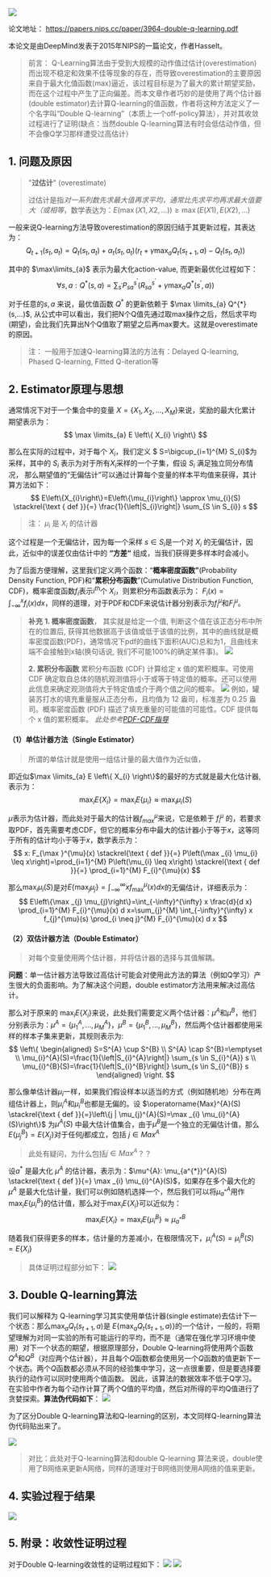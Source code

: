 ![](assets/2019-12-04-20-03-09.png)

论文地址： https://papers.nips.cc/paper/3964-double-q-learning.pdf


本论文是由DeepMind发表于2015年NIPS的一篇论文，作者Hasselt。

>前言： Q-Learning算法由于受到大规模的动作值过估计(overestimation)而出现不稳定和效果不佳等现象的存在，而导致overestimation的主要原因来自于最大化值函数(max)逼近，该过程目标是为了最大的累计期望奖励，而在这个过程中产生了正向偏差。而本文章作者巧妙的是使用了两个估计器(double estimator)去计算Q-learning的值函数，作者将这种方法定义了一个名字叫“Double Q-learning”（本质上一个off-policy算法），并对其收敛过程进行了证明(缺点：当然double Q-learning算法有时会低估动作值，但不会像Q学习那样遭受过高估计）


## 1. 问题及原因
> "**过估计**" (overestimate)
>
> 过估计是指*对一系列数先求最大值再求平均，通常比先求平均再求最大值要大（或相等*，数学表达为：$E(\max (X1, X2, ...)) \geq \max (E(X1), E(X2), ...)$ 


一般来说Q-learning方法导致overestimation的原因归结于其更新过程，其表达为：
$$
Q_{t+1}\left(s_{t}, a_{t}\right)=Q_{t}\left(s_{t}, a_{t}\right)+\alpha_{t}\left(s_{t}, a_{t}\right)\left(r_{t}+\gamma \max _{a} Q_{t}\left(s_{t+1}, a\right)-Q_{t}\left(s_{t}, a_{t}\right)\right)
$$

其中的 $\max\limits_{a}$ 表示为最大化action-value, 而更新最优化过程如下：
$$
\forall s, a: Q^{*}(s, a)=\sum_{s^{\prime}} P_{s a}^{s^{\prime}}\left(R_{s a}^{s^{\prime}}+\gamma \max _{a} Q^{*}\left(s^{\prime}, a\right)\right)
$$

对于任意的$s, a$ 来说，最优值函数 $Q^{*}$ 的更新依赖于 $\max \limits_{a} Q^{*}(s,...)$, 从公式中可以看出，我们把N个Q值先通过取max操作之后，然后求平均(期望)，会比我们先算出N个Q值取了期望之后再max要大。这就是overestimate的原因。

> 注： 一般用于加速Q-learning算法的方法有：Delayed Q-learning, Phased Q-learning, Fitted Q-iteration等



## 2. Estimator原理与思想
通常情况下对于一个集合中的变量 $X= \left\{ X_{1},X_{2},...,X_{M} \right\}$来说，奖励的最大化累计期望表示为：
$$
  \max \limits_{a} E \left\{ X_{i} \right\}
$$

那么在实际的过程中，对于每个 $X_{i}$，我们定义 $ S=\bigcup_{i=1}^{M} S_{i}$为采样，其中的 $S_{i}$ 表示为对于所有$X_{i}$采样的一个子集，假设 $S_{i}$ 满足独立同分布情况， 那么期望值的“无偏估计”可以通过计算每个变量的样本平均值来获得，其计算方法如下：
$$
E\left\{X_{i}\right\}=E\left\{\mu_{i}\right\} \approx \mu_{i}(S) \stackrel{\text { def }}{=} \frac{1}{\left|S_{i}\right|} \sum_{S \in S_{i}} s
$$

>注： $\mu_{i}$ 是 $X_{i}$ 的估计器

这个过程是一个无偏估计，因为每一个采样 $s\in S_{i}$是一个对 $X_{i}$ 的无偏估计，因此，近似中的误差仅由估计中的 **“方差“** 组成，当我们获得更多样本时会减小。

为了后面方便理解，这里我们定义两个函数：“**概率密度函数”**(Probability Density Function, PDF)和“**累积分布函数**”(Cumulative Distribution Function, CDF)，概率密度函数$f_{i}$表示$i^{th}$个 $X_{i}$，则累积分布函数表示为： $F_{i}(x)= \int_{-\infty}^{x} f_{i}(x)dx$，同样的道理，对于PDF和CDF来说估计器分别表示为$f_{i}^{\mu}$和$F_{i}^{\mu}$。
>**补充**
> **1. 概率密度函数**， 
> 其实就是给定一个值, 判断这个值在该正态分布中所在的位置后, 获得其他数据高于该值或低于该值的比例，其中的曲线就是概率密度函数(PDF)，通常情况下pdf的曲线下面积(AUC)总和为1，且曲线末端不会接触到x轴(换句话说, 我们不可能100%的确定某件事)。
> ![](assets/2019-12-05-19-57-42.png)
>
>**2. 累积分布函数**
> 累积分布函数 (CDF) 计算给定 x 值的累积概率。可使用 CDF 确定取自总体的随机观测值将小于或等于特定值的概率。还可以使用此信息来确定观测值将大于特定值或介于两个值之间的概率。
>![](assets/2019-12-05-19-58-31.png)
>例如，罐装苏打水的填充重量服从正态分布，且均值为 12 盎司，标准差为 0.25 盎司。概率密度函数 (PDF) 描述了填充重量的可能值的可能性。CDF 提供每个 x 值的累积概率。
>*此处参考[PDF-CDF指导](https://support.minitab.com/zh-cn/minitab/18/help-and-how-to/probability-distributions-and-random-data/supporting-topics/basics/using-the-probability-density-function-pdf/)*

#### （1）单估计器方法（Single Estimator）
>所谓的单估计就是使用一组估计量的最大值作为近似值，

即近似$\max \limits_{a} E \left\{ X_{i} \right\}$的最好的方式就是最大化估计器,表示为：
$$
\max _{i} E\left\{X_{i}\right\}=\max _{i} E\left\{\mu_{i}\right\} \approx \max _{i} \mu_{i}(S)
$$

$\mu$表示为估计器，而此处对于最大的估计器$f_{max}^{\mu}$来说，它是依赖于 $f_{i}^{\mu}$ 的，若要求取PDF，首先需要考虑CDF，但它的概率分布中最大的估计器小于等于$x$，这等同于所有的估计均小于等于$x$，数学表示为：
$$
x: F_{\max }^{\mu}(x) \stackrel{\text { def }}{=} P\left(\max _{i} \mu_{i} \leq x\right)=\prod_{i=1}^{M} P\left(\mu_{i} \leq x\right) \stackrel{\text { def }}{=} \prod_{i=1}^{M} F_{i}^{\mu}(x)
$$

 那么$\max_{i}\mu_{i}(S)$是对$E\left\{\max _{j} \mu_{j}\right\}=\int_{-\infty}^{\infty} x f_{\max }^{\mu}(x)dx$的无偏估计，详细表示为：
$$
E\left\{\max _{j} \mu_{j}\right\}=\int_{-\infty}^{\infty} x \frac{d}{d x} \prod_{i=1}^{M} F_{i}^{\mu}(x) d x=\sum_{j}^{M} \int_{-\infty}^{\infty} x f_{j}^{\mu}(s) \prod_{i \neq j}^{M} F_{i}^{\mu}(x) d x
$$

#### （2）双估计器方法（Double Estimator）
>对每个变量使用两个估计器，并将估计器的选择与其值解耦。

**问题**：单一估计器方法导致过高估计可能会对使用此方法的算法（例如Q学习）产生很大的负面影响。为了解决这个问题，double estimator方法用来解决过高估计。

那么对于原来的 $\max_{i} E \left\{ X_{i} \right\}$来说，此处我们需要定义两个估计器：$\mu^{A}$和$\mu^{B}$，他们分别表示为：$\mu^{A}=\left\{\mu_{1}^{A}, \ldots, \mu_{M}^{A}\right\}$，$\mu^{B}=\left\{\mu_{1}^{B}, \ldots, \mu_{M}^{B}\right\}$，然后两个估计器都使用采样的样本子集来更新，其规则表示为:
$$ \left\{
\begin{aligned}
S=S^{A} \cup S^{B} \\
S^{A} \cap S^{B}=\emptyset \\
\mu_{i}^{A}(S)=\frac{1}{\left|S_{i}^{A}\right|} \sum_{s \in S_{i}^{A}} s \\
\mu_{i}^{B}(S)=\frac{1}{\left|S_{i}^{B}\right|} \sum_{s \in S_{i}^{B}} s
\end{aligned}
\right.
$$

那么像单估计器$\mu_{i}$一样，如果我们假设样本以适当的方式（例如随机地）分布在两组估计器上，则$\mu_{i}^{A}$和$\mu_{i}^{B}$也都是无偏的。设 $\operatorname{Max}^{A}(S) \stackrel{\text { def }}{=}\left\{j | \mu_{j}^{A}(S)=\max _{i} \mu_{i}^{A}(S)\right\}$ 为$\mu^{A}(S)$ 中最大估计值集合，由于$\mu^{B}$是一个独立的无偏估计值，那么 $E\left\{\mu_{j}^{B}\right\}=E\left\{X_{j}\right\}$对于任何$j$都成立，包括 $j \in Max^{A}$
> 此处有疑问，为什么包括$j \in Max^{A}$？？

设$a^{*}$ 是最大化 $\mu^{A}$ 的估计器，表示为：$\mu^{A}: \mu_{a^{*}}^{A}(S) \stackrel{\text { def }}{=} \max _{i} \mu_{i}^{A}(S)$，如果存在多个最大化的$\mu^{A}$ 是最大化估计量，我们可以例如随机选择一个，然后我们可以将$\mu_{a^{*}}^{A}$用作$\max _{i} E\left\{\mu_{i}^{B}\right\}$的估计值，那么对于$\max_{i}E\left\{X_{i}\right\}$可以近似为：
$$
\max _{i} E\left\{X_{i}\right\}=\max _{i} E\left\{\mu_{i}^{B}\right\} \approx \mu_{a^{*}}^{B}
$$

随着我们获得更多的样本，估计量的方差减小，在极限情况下，$\mu_{i}^{A}(S)=\mu_{i}^{B}(S)=E\left\{X_{i}\right\}$


> 具体证明过程部分如下：
![](assets/2019-12-05-20-49-21.png)

## 3. Double Q-learning算法
我们可以解释为 Q-learning学习其实使用单估计器(single estimate)去估计下一个状态：那么$\max _{a} Q_{t}\left(s_{t+1}, a\right)$是 $E\left\{\max _{a} Q_{t}\left(s_{t+1}, a\right)\right\}$的一个估计，一般的，将期望理解为对同一实验的所有可能运行的平均，而不是（通常在强化学习环境中使用）对下一个状态的期望，根据原理部分，Double Q-learning将使用两个函数 $Q^{A}$和$Q^{B}$（对应两个估计器），并且每个$Q$函数都会使用另一个$Q$函数的值更新下一个状态。两个$Q$函数都必须从不同的经验集中学习，这一点很重要，但是要选择要执行的动作可以同时使用两个值函数。 因此，该算法的数据效率不低于Q学习。 在实验中作者为每个动作计算了两个Q值的平均值，然后对所得的平均Q值进行了贪婪探索。**算法伪代码如下**：
![](assets/![](assets/2019-12-04-20-07-30.png).png)

为了区分Double Q-learning算法和Q-learning的区别，本文同样Q-learning算法伪代码贴出来了。

![](assets/2019-12-04-20-30-18.png)

> 对比：此处对于Q-learning算法和double Q-learning 算法来说，double使用了B网络来更新A网络，同样的道理对于B网络则使用A网络的值来更新。


## 4. 实验过程于结果

![](assets/2019-12-05-21-11-37.png)

## 5. 附录：收敛性证明过程
对于Double Q-learning收敛性的证明过程如下：
![](assets/2019-12-05-21-40-39.png)
![](assets/2019-12-05-21-41-39.png)